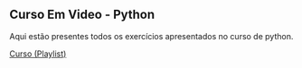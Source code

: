 ## Curso Em Video - Python 
Aqui estão presentes todos os exercícios apresentados no curso de python.

[Curso (Playlist)](https://www.youtube.com/playlist?list=PLvE-ZAFRgX8hnECDn1v9HNTI71veL3oW0)
